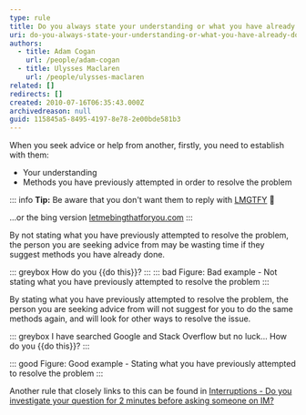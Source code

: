```yaml
---
type: rule
title: Do you always state your understanding or what you have already done to investigate a problem?
uri: do-you-always-state-your-understanding-or-what-you-have-already-done-to-investigate-a-problem
authors:
  - title: Adam Cogan
    url: /people/adam-cogan
  - title: Ulysses Maclaren
    url: /people/ulysses-maclaren
related: []
redirects: []
created: 2010-07-16T06:35:43.000Z
archivedreason: null
guid: 115845a5-8495-4197-8e78-2e00bde581b3
---
```


When you seek advice or help from another, firstly, you need to establish with them:  

* Your understanding
* Methods you have previously attempted in order to resolve the problem

<!--endintro-->

::: info
**Tip:** Be aware that you don't want them to reply with [LMGTFY](https://www.lmgtfy.com) 🙂

...or the bing version [letmebingthatforyou.com](https://letmebingthatforyou.com)
:::

By not stating what you have previously attempted to resolve the problem, the person you are seeking advice from may be wasting time if they suggest methods you have already done.

::: greybox
How do you {{do this}}?
:::
::: bad
Figure: Bad example - Not stating what you have previously attempted to resolve the problem
:::

By stating what you have previously attempted to resolve the problem, the person you are seeking advice from will not suggest for you to do the same methods again, and will look for other ways to resolve the issue.

::: greybox
I have searched Google and Stack Overflow but no luck... How do you {{do this}}?
:::

::: good
Figure: Good example - Stating what you have previously attempted to resolve the problem
:::

Another rule that closely links to this can be found in [Interruptions - Do you investigate your question for 2 minutes before asking someone on IM?](/investigate-your-question-for-two-minutes-before-asking-someone-on-im)
